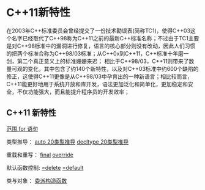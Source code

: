 # C++11新特性
在2003年C++标准委员会曾经提交了一份技术勘误表(简称TC1)，使得C++03这个名字已经取代了C++98称为C++11之前的最新C++标准名称；不过由于TC1主要是对C++98标准中的漏洞进行修复，语言的核心部分则没有改动，因此人们习惯的把两个标准合称为C++98/03标准；从C++0x到C++11，C++标准十年磨一剑，第二个真正意义上的标准姗姗来迟； 相比于C++98/03，C++11则带来了数量可观的变化，其中包含了约140个新特性，以及对C++03标准中约600个缺陷的修正，这使得C++11更像是从C++98/03中孕育出的一种新语言；相比较而言，C++11能更好地用于系统开放和库开发，语法更加泛化和简单化，更加稳定和安全，不仅功能强大，而且能提升程序员的开发效率；

## C++11 新特性
[范围 for 语句](/语言特性相关/范围%20for%20语句.md)


类型推导：
[auto 20类型推导](/语言特性相关/auto%20类型推导.md)
[decltype 20类型推导](/语言特性相关/decltype%20类型推导.md)

重载和重写：
[final](/关键字与限定符/final.md)
[override](/关键字与限定符/override.md)

默认函数控制:
[=delete](/关键字与限定符/=delete.md)
[=default](/关键字与限定符/=default.md)

类与对象：
[委派构造函数](/面向对象/委派构造函数.md)




